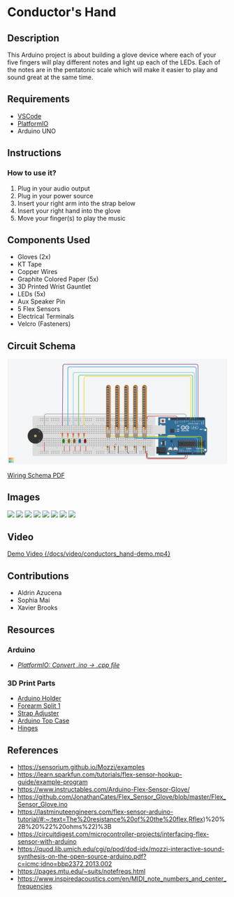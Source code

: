 # Conductor's Hand

## Description
This Arduino project is about building a glove device where each of your five fingers will play different notes and light up each of the LEDs. Each of the notes are in the pentatonic scale which will make it easier to play and sound great at the same time.

## Requirements
- [VSCode](https://code.visualstudio.com/)
- [PlatformIO](https://docs.platformio.org/en/latest/integration/ide/vscode.html#ide-vscode)
- Arduino UNO

## Instructions
### How to use it?
1. Plug in your audio output
2. Plug in your power source
3. Insert your right arm into the strap below
4. Insert your right hand into the glove
5. Move your finger(s) to play the music

## Components Used
- Gloves (2x)
- KT Tape
- Copper Wires
- Graphite Colored Paper (5x)
- 3D Printed Wrist Gauntlet
- LEDs (5x)
- Aux Speaker Pin
- 5 Flex Sensors
- Electrical Terminals
- Velcro (Fasteners)
## Circuit Schema
![conductors-hand](./docs/diagrams/conductors_hand.png)

[Wiring Schema PDF](./docs/schema/conductors_hand.pdf)

## Images 

![](./docs/images/DSC_0095.JPG)
![](./docs/images/DSC_0096.JPG)
![](./docs/images/DSC_0097.JPG)
![](./docs/images/DSC_0098.JPG)
![](./docs/images/DSC_0099.JPG)
![](./docs/images/DSC_0100.JPG)
![](./docs/images/DSC_0101.JPG)
![](./docs/images/DSC_0102.JPG)

## Video
[Demo Video {/docs/video/conductors_hand-demo.mp4}](./docs/video/conductors_hand-demo.mp4)

## Contributions
- Aldrin Azucena
- Sophia Mai
- Xavier Brooks

## Resources

### Arduino
  - [*PlatformIO: Convert .ino -> .cpp file*](https://docs.platformio.org/en/latest/faq/ino-to-cpp.html)

### 3D Print Parts
  - [Arduino Holder](https://www.thingiverse.com/thing:1252601)
  - [Forearm Split 1](https://www.thingiverse.com/thing:3613626/files)
  - [Strap Adjuster](https://www.thingiverse.com/thing:1777669)
  - [Arduino Top Case](https://www.thingiverse.com/thing:994827/files)
  - [Hinges](https://www.thingiverse.com/thing:4924410)

## References
- https://sensorium.github.io/Mozzi/examples
- https://learn.sparkfun.com/tutorials/flex-sensor-hookup-guide/example-program
- https://www.instructables.com/Arduino-Flex-Sensor-Glove/
- https://github.com/JonathanCates/Flex_Sensor_Glove/blob/master/Flex_Sensor_Glove.ino
- https://lastminuteengineers.com/flex-sensor-arduino-tutorial/#:~:text=The%20resistance%20of%20the%20flex,Rflex)%20%2B%20%22%20ohms%22)%3B
- https://circuitdigest.com/microcontroller-projects/interfacing-flex-sensor-with-arduino
- https://quod.lib.umich.edu/cgi/p/pod/dod-idx/mozzi-interactive-sound-synthesis-on-the-open-source-arduino.pdf?c=icmc;idno=bbp2372.2013.002
- https://pages.mtu.edu/~suits/notefreqs.html
- https://www.inspiredacoustics.com/en/MIDI_note_numbers_and_center_frequencies
